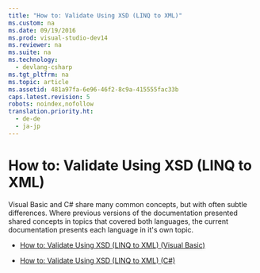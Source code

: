 ```yaml
---
title: "How to: Validate Using XSD (LINQ to XML)"
ms.custom: na
ms.date: 09/19/2016
ms.prod: visual-studio-dev14
ms.reviewer: na
ms.suite: na
ms.technology: 
  - devlang-csharp
ms.tgt_pltfrm: na
ms.topic: article
ms.assetid: 481a97fa-6e96-46f2-8c9a-415555fac33b
caps.latest.revision: 5
robots: noindex,nofollow
translation.priority.ht: 
  - de-de
  - ja-jp
---
```

# How to: Validate Using XSD (LINQ to XML)
Visual Basic and C# share many common concepts, but with often subtle differences. Where previous versions of the documentation presented shared concepts in topics that covered both languages, the current documentation presents each language in it's own topic.  
  
-   [How to: Validate Using XSD (LINQ to XML) (Visual Basic)](../vs140/How-to--Validate-Using-XSD--LINQ-to-XML---Visual-Basic-.md)  
  
-   [How to: Validate Using XSD (LINQ to XML) (C#)](../vs140/How-to--Validate-Using-XSD--LINQ-to-XML---C#-.md)